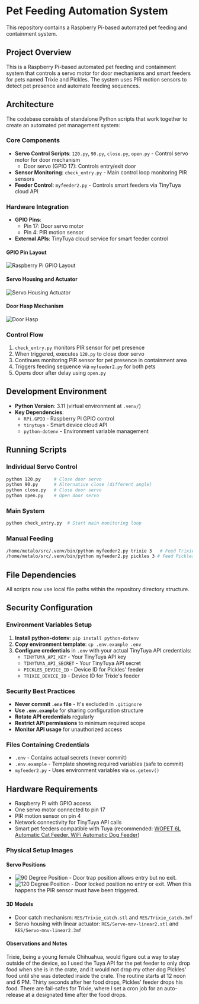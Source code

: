 # Pet Feeding Automation System

This repository contains a Raspberry Pi-based automated pet feeding and containment system.

## Project Overview

This is a Raspberry Pi-based automated pet feeding and containment system that controls a servo motor for door mechanisms and smart feeders for pets named Trixie and Pickles. The system uses PIR motion sensors to detect pet presence and automate feeding sequences.

## Architecture

The codebase consists of standalone Python scripts that work together to create an automated pet management system:

### Core Components

- **Servo Control Scripts**: `120.py`, `90.py`, `close.py`, `open.py` - Control servo motor for door mechanism
  - Door servo (GPIO 17): Controls entry/exit door
- **Sensor Monitoring**: `check_entry.py` - Main control loop monitoring PIR sensors
- **Feeder Control**: `myfeeder2.py` - Controls smart feeders via TinyTuya cloud API

### Hardware Integration

- **GPIO Pins**:
  - Pin 17: Door servo motor
  - Pin 4: PIR motion sensor
- **External APIs**: TinyTuya cloud service for smart feeder control

#### GPIO Pin Layout
![Raspberry Pi GPIO Layout](RES/RaspberryPI-output.png)

#### Servo Housing and Actuator
![Servo Housing Actuator](RES/Servo_housing_Actuator.png)

#### Door Hasp Mechanism
![Door Hasp](RES/Door_Hasp.png)

### Control Flow

1. `check_entry.py` monitors PIR sensor for pet presence
2. When triggered, executes `120.py` to close door servo
3. Continues monitoring PIR sensor for pet presence in containment area
4. Triggers feeding sequence via `myfeeder2.py` for both pets
5. Opens door after delay using `open.py`

## Development Environment

- **Python Version**: 3.11 (virtual environment at `.venv/`)
- **Key Dependencies**: 
  - `RPi.GPIO` - Raspberry Pi GPIO control
  - `tinytuya` - Smart device cloud API
  - `python-dotenv` - Environment variable management

## Running Scripts

### Individual Servo Control
```bash
python 120.py     # Close door servo
python 90.py      # Alternative close (different angle)
python close.py   # Close door servo
python open.py    # Open door servo
```

### Main System
```bash
python check_entry.py  # Start main monitoring loop
```

### Manual Feeding
```bash
/home/metalo/src/.venv/bin/python myfeeder2.py trixie 3   # Feed Trixie 3 portions
/home/metalo/src/.venv/bin/python myfeeder2.py pickles 3 # Feed Pickles 3 portions
```

## File Dependencies

All scripts now use local file paths within the repository directory structure.

## Security Configuration

### Environment Variables Setup

1. **Install python-dotenv**: `pip install python-dotenv`
2. **Copy environment template**: `cp .env.example .env`
3. **Configure credentials** in `.env` with your actual TinyTuya API credentials:
   - `TINYTUYA_API_KEY` - Your TinyTuya API key
   - `TINYTUYA_API_SECRET` - Your TinyTuya API secret
   - `PICKLES_DEVICE_ID` - Device ID for Pickles' feeder
   - `TRIXIE_DEVICE_ID` - Device ID for Trixie's feeder

### Security Best Practices

- **Never commit `.env` file** - It's excluded in `.gitignore`
- **Use `.env.example`** for sharing configuration structure
- **Rotate API credentials** regularly
- **Restrict API permissions** to minimum required scope
- **Monitor API usage** for unauthorized access

### Files Containing Credentials

- `.env` - Contains actual secrets (never commit)
- `.env.example` - Template showing required variables (safe to commit)
- `myfeeder2.py` - Uses environment variables via `os.getenv()`

## Hardware Requirements

- Raspberry Pi with GPIO access
- One servo motor connected to pin 17
- PIR motion sensor on pin 4
- Network connectivity for TinyTuya API calls
- Smart pet feeders compatible with Tuya (recommended: [WOPET 6L Automatic Cat Feeder, WiFi Automatic Dog Feeder](https://a.co/d/iWvjJys))

### Physical Setup Images

#### Servo Positions
- ![90 Degree Position](RES/90py.png) - Door trap position allows entry but no exit.
- ![120 Degree Position](RES/120py.png) - Door locked position no entry or exit. When this happens the PIR sensor must have been triggered.

#### 3D Models
- Door catch mechanism: `RES/Trixie_catch.stl` and `RES/Trixie_catch.3mf`
- Servo housing with linear actuator: `RES/Servo-mnv-linear2.stl` and `RES/Servo-mnv-linear2.3mf`

#### Observations and Notes
Trixie, being a young female Chihuahua, would figure out a way to stay outside of the device, so I used the Tuya API for the pet feeder to only drop food when she is in the crate, and it would not drop my other dog Pickles' food until she was detected inside the crate. The routine starts at 12 noon and 6 PM. Thirty seconds after her food drops, Pickles' feeder drops his food. There are fail-safes for Trixie, where I set a cron job for an auto-release at a designated time after the food drops.
